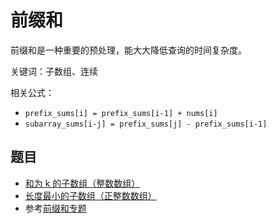# 前缀和

前缀和是一种重要的预处理，能大大降低查询的时间复杂度。

关键词：子数组、连续

相关公式：

- `prefix_sums[i] = prefix_sums[i-1] + nums[i]`
- `subarray_sums[i-j] = prefix_sums[j] - prefix_sums[i-1]`

## 题目

- [和为 k 的子数组（整数数组）](subarray_sum.py)
- [长度最小的子数组（正整数数组）](search/sliding_window/min_subarray.py)
- 参考[前缀和专题](https://lucifer.ren/leetcode/thinkings/prefix.html)
